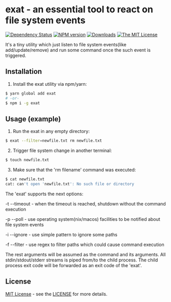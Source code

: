 # exat - an essential tool to react on file system events

[![Dependency Status](https://img.shields.io/david/baleyko/exat.svg)](https://david-dm.org/baleyko/exat)
[![NPM version](https://img.shields.io/npm/v/exat.svg)](https://www.npmjs.com/package/exat)
[![Downloads](https://img.shields.io/npm/dm/exat.svg)](https://www.npmjs.com/package/exat)
[![The MIT License](https://img.shields.io/badge/license-MIT-orange.svg)](http://opensource.org/licenses/MIT)

It's a tiny utility which just listen to file system events(like add/update/remove) and run some command once the such event is triggered.

## Installation

1. Install the exat utility via npm/yarn:

```bash exat
$ yarn global add exat
# -or-
$ npm i -g exat
```

## Usage (example)

1. Run the exat in any empty directory:

```bash
$ exat --filter=newfile.txt rm newfile.txt
```

2. Trigger file system change in another terminal:

```bash
$ touch newfile.txt
```

3. Make sure that the 'rm filename' command was executed:

```bash
$ cat newfile.txt
cat: can't open 'newfile.txt': No such file or directory
```

The 'exat' supports the next options:

-t --timeout - when the timeout is reached, shutdown without the command execution

-p --poll - use operating system(nix/macos) facilities to be notified about file system events

-i --ignore - use simple pattern to ignore some paths

-f --filter - use regex to filter paths which could cause command execution

The rest arguments will be assumed as the command and its arguments.
All stdin/stdout/stderr streams is piped from/to the child process.
The child process exit code will be forwarded as an exit code of the 'exat'.

## License

[MIT License](https://opensource.org/licenses/MIT) - see the [LICENSE](https://github.com/baleyko/exat/blob/master/LICENSE.md) for more details.
